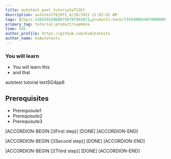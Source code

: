 ```yaml
---
title: autotest_pool_tutorialw712Et
description: autotest78j0T2_6/18/2021 11:02:32 AM
tags: [topic:139269250608756787992873,products:tech/73554900100700000996,tutorial:experience/advanced]
primary_tag: tutorial:product/sapHana
time: 545
author_profile: https://github.com/ksAutotests
author_name: ksAutotests
---
```

### You will learn
- You will learn this
- and that

autotest tutorial textSG4pp6

## Prerequisites
- Prerequisute1
- Prerequisute2
- Prerequisute3

[ACCORDION-BEGIN [](First step)]
[DONE]
[ACCORDION-END]

[ACCORDION-BEGIN [](Second step)]
[DONE]
[ACCORDION-END]

[ACCORDION-BEGIN [](Third step)]
[DONE]
[ACCORDION-END]

